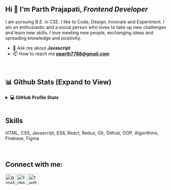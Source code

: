 ## Hi 👋 I'm **Parth Prajapati, _Frontend Developer_**

<p> I am pursuing B.E. in CSE. I like to Code, Design, Innovate and Experiment. I am an enthusiastic and a social person who loves to take up new challenges and learn new skills. I love meeting new people, exchanging ideas and spreading knowledge and positivity.
</p>

- 💬 Ask me about **Javascript**
- 📫 How to reach me [**pparth7788@gmail.com**](mailto:pparth7788@gmail.com)
<br />

## 📊 Github Stats (Expand to View) 


<details> 
  <summary><b>💻 GitHub Profile Stats</b></summary>
  <br/>
  <p align="center">
    <a href="https://github.com/Parth4149/github-readme-stats"><img alt="Parth's Github Stats" src="https://github-readme-stats.vercel.app/api?username=Parth4149&show_icons=true&count_private=true&theme=algolia&bg_color=212529" height="192px"/></a>
<br/><br/>
  &nbsp;
	  <img src="https://github-readme-stats.vercel.app/api/top-langs?username=Parth4149&show_icons=true&locale=en&layout=compact&theme=algolia&bg_color=212529" alt="Parth" height="192px"/>
  <br/>
  </p>
</details>

<br/>

<!-- <details>
  <summary><b>⚡ Recent GitHub Activity</b></summary>
  <br/>
   <a href="https://github.com/Parth4149"><img alt="Part's Activity Graph" src="https://activity-graph.herokuapp.com/graph?username=Parth4149&custom_title=Parth%20Prajapati's%20Contribution%20Graph&theme=react-dark" /></a>
  <br/>

</details> -->


## Skills

HTML, CSS, Javascript, ES6, React, Redux, Git, Github, OOP, Algorithms, Firebase, Figma

<br />

## Connect with me:

<div align="left">
   <a href="mailto:pparth7788@gmail.com" target="_blank">
    <img src="https://img.shields.io/static/v1?message=Gmail&logo=gmail&label=&color=D14836&logoColor=white&labelColor=&style=for-the-badge" height="32" alt="gmail logo" />
	</a>
	<a href="https://www.linkedin.com/in/parth-prajapati-41b6651b9/" target="_blank">
    <img src="https://img.shields.io/static/v1?message=LinkedIn&logo=linkedin&label=&color=0077B5&logoColor=white&labelColor=&style=for-the-badge" height="32" alt="linkedin logo" />
  </a>
  <a href="https://twitter.com/parth4149" target="_blank">
    <img src="https://img.shields.io/static/v1?message=Twitter&logo=twitter&label=&color=1DA1F2&logoColor=white&labelColor=&style=for-the-badge" height="32" alt="twitter logo" />
  </a>

</div>


<!-- <p align="left">
<a href="https://github.com/Parth4149" target="_blank" rel="noreferrer"><img src="https://raw.githubusercontent.com/danielcranney/readme-generator/main/public/icons/socials/github.svg" width="32" height="32" /></a>
<a href="https://www.linkedin.com/in/parth-prajapati-41b6651b9/" target="_blank" rel="noreferrer"><img src="https://raw.githubusercontent.com/danielcranney/readme-generator/main/public/icons/socials/linkedin.svg" width="32" height="32" /></a>
<a href="https://twitter.com/parth4149" target="_blank" rel="noreferrer"><img src="https://raw.githubusercontent.com/danielcranney/readme-generator/main/public/icons/socials/twitter.svg" width="32" height="32" /></a>
<a href="https://www.instagram.com/parth___7788" target="_blank" rel="noreferrer"><img src="https://raw.githubusercontent.com/danielcranney/readme-generator/main/public/icons/socials/instagram.svg" width="32" height="32" /></a>
<a href="mailto:pparth7788@gmail.com" target="_blank">
<img src="https://img.shields.io/static/v1?message=Gmail&logo=gmail&label=&color=D14836&logoColor=white&labelColor=&style=for-the-badge" height="32" alt="gmail logo"  /> -->

<!--
**Parth4149/Parth4149** is a ✨ _special_ ✨ repository because its `README.md` (this file) appears on your GitHub profile.

Here are some ideas to get you started:

- 🔭 I’m currently working on ...
- 🌱 I’m currently learning ...
- 👯 I’m looking to collaborate on ...
- 🤔 I’m looking for help with ...
- 💬 Ask me about ...
- 📫 How to reach me: ...
- 😄 Pronouns: ...
- ⚡ Fun fact: ...

<a href="https://www.mongodb.com/" target="_blank" rel="noreferrer"><img src="https://raw.githubusercontent.com/danielcranney/readme-generator/main/public/icons/skills/mongodb-colored.svg" width="36" height="36" alt="MongoDB" /></a>
<a href="https://www.mysql.com/" target="_blank" rel="noreferrer"><img src="https://raw.githubusercontent.com/danielcranney/readme-generator/main/public/icons/skills/mysql-colored.svg" width="36" height="36" alt="MySQL" /></a>
<a href="https://www.postgresql.org/" target="_blank" rel="noreferrer"><img src="https://raw.githubusercontent.com/danielcranney/readme-generator/main/public/icons/skills/postgresql-colored.svg" width="36" height="36" alt="PostgreSQL" /></a>
<a href="https://nextjs.org/docs" target="_blank" rel="noreferrer"><img src="https://raw.githubusercontent.com/danielcranney/readme-generator/main/public/icons/skills/nextjs-colored.svg" width="36" height="36" alt="NextJs" /></a>
<a href="https://supabase.io/" target="_blank" rel="noreferrer"><img src="https://raw.githubusercontent.com/danielcranney/readme-generator/main/public/icons/skills/supabase-colored.svg" width="36" height="36" alt="Supabase" /></a>
<a href="https://expressjs.com/" target="_blank" rel="noreferrer"><img src="https://raw.githubusercontent.com/danielcranney/readme-generator/main/public/icons/skills/express-colored.svg" width="36" height="36" alt="Express" /></a>
-->

